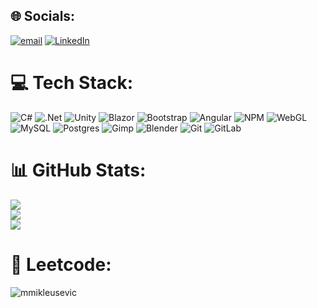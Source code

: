 
## 🌐 Socials:
[![email](https://img.shields.io/badge/Email-D14836?logo=gmail&logoColor=white)](mailto:mikleusevicmarin@gmail.com) 
[![LinkedIn](https://img.shields.io/badge/LinkedIn-%230077B5.svg?logo=linkedin&logoColor=white)](https://www.linkedin.com/in/marin-mikleu%C5%A1evi%C4%87-80aaaa145/)

# 💻 Tech Stack:
![C#](https://img.shields.io/badge/c%23-%23239120.svg?style=for-the-badge&logo=csharp&logoColor=white) ![.Net](https://img.shields.io/badge/.NET-5C2D91?style=for-the-badge&logo=.net&logoColor=white) ![Unity](https://img.shields.io/badge/unity-%23000000.svg?style=for-the-badge&logo=unity&logoColor=white) ![Blazor](https://img.shields.io/badge/blazor-%235C2D91.svg?style=for-the-badge&logo=blazor&logoColor=white) ![Bootstrap](https://img.shields.io/badge/bootstrap-%238511FA.svg?style=for-the-badge&logo=bootstrap&logoColor=white) ![Angular](https://img.shields.io/badge/angular-%23DD0031.svg?style=for-the-badge&logo=angular&logoColor=white)  ![NPM](https://img.shields.io/badge/NPM-%23CB3837.svg?style=for-the-badge&logo=npm&logoColor=white) ![WebGL](https://img.shields.io/badge/WebGL-990000?logo=webgl&logoColor=white&style=for-the-badge) ![MySQL](https://img.shields.io/badge/mysql-4479A1.svg?style=for-the-badge&logo=mysql&logoColor=white) ![Postgres](https://img.shields.io/badge/postgres-%23316192.svg?style=for-the-badge&logo=postgresql&logoColor=white) ![Gimp](https://img.shields.io/badge/Gimp-657D8B?style=for-the-badge&logo=gimp&logoColor=FFFFFF) ![Blender](https://img.shields.io/badge/blender-%23F5792A.svg?style=for-the-badge&logo=blender&logoColor=white) ![Git](https://img.shields.io/badge/git-%23F05033.svg?style=for-the-badge&logo=git&logoColor=white) ![GitLab](https://img.shields.io/badge/gitlab-%23181717.svg?style=for-the-badge&logo=gitlab&logoColor=white)
# 📊 GitHub Stats:
![](https://github-readme-stats.vercel.app/api?username=mmikleusevic&theme=dark&hide_border=false&include_all_commits=true&count_private=true)<br/>
![](https://nirzak-streak-stats.vercel.app/?user=mmikleusevic&theme=dark&hide_border=false)<br/>
![](https://github-readme-stats.vercel.app/api/top-langs/?username=mmikleusevic&theme=dark&hide_border=false&include_all_commits=true&count_private=true&layout=compact)

# 🧠 Leetcode:
<p><img alignt="center" src="https://leetcard.jacoblin.cool/mmikleusevic" alt="mmikleusevic"/></p>
